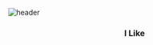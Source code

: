
<!---
jel4399/jel4399 is a ✨ special ✨ repository because its `README.md` (this file) appears on your GitHub profile.
You can click the Preview link to take a look at your changes.
--->

![header](https://capsule-render.vercel.app/api?type=cylinder&color=auto&height=300&section=header&text=Kim%20In%20Gyeom&fontSize=90)

<h3 align=center>
  I Like
</h3>

<p align=center>

</p>
